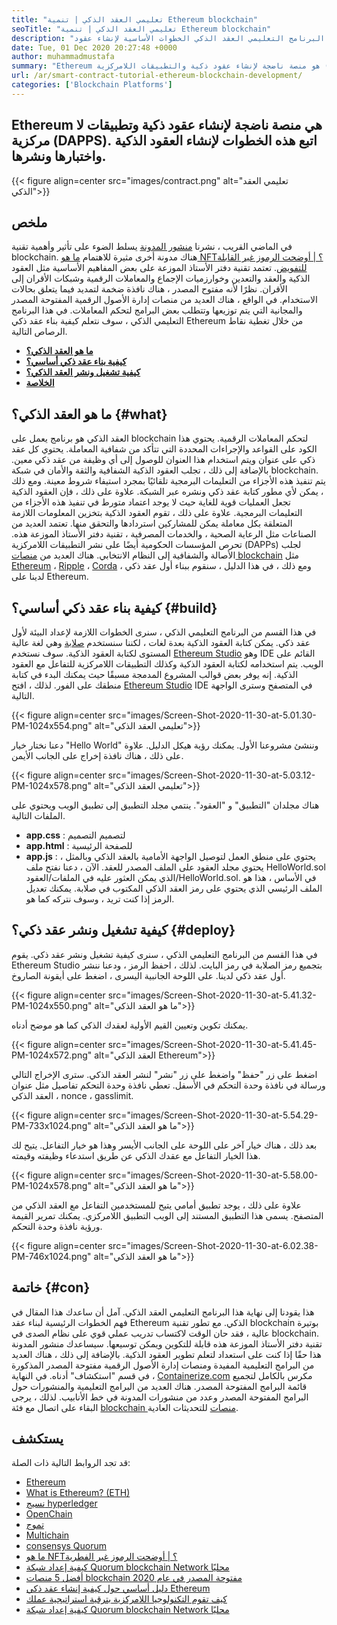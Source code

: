 ```yaml
---
title: "تعليمي العقد الذكي | تنمية Ethereum blockchain" 
seoTitle: "تعليمي العقد الذكي | تنمية Ethereum blockchain" 
description: "يوضح هذا البرنامج التعليمي العقد الذكي الخطوات الأساسية لإنشاء عقود Smart Ethereum. Ethereum هي شبكة blockchain مفتوحة المصدر وآمنة وموزعة." 
date: Tue, 01 Dec 2020 20:27:48 +0000
author: muhammadmustafa
summary: "Ethereum هو منصة ناضجة لإنشاء عقود ذكية والتطبيقات اللامركزية (DAPPS). اتبع هذه الخطوات لإنشاء العقود الذكية واختبارها ونشرها." 
url: /ar/smart-contract-tutorial-ethereum-blockchain-development/
categories: ['Blockchain Platforms']
---
```


## Ethereum هي منصة ناضجة لإنشاء عقود ذكية وتطبيقات لا مركزية (DAPPS). اتبع هذه الخطوات لإنشاء العقود الذكية واختبارها ونشرها.

{{< figure align=center src="images/contract.png" alt="تعليمي العقد الذكي">}}


## ملخص
في الماضي القريب ، نشرنا [منشور المدونة][1] يسلط الضوء على تأثير وأهمية تقنية blockchain. هناك مدونة أخرى مثيرة للاهتمام [ما هو NFT؟ | أوضحت الرموز غير القابلة للتفويض][2]. تعتمد تقنية دفتر الأستاذ الموزعة على بعض المفاهيم الأساسية مثل العقود الذكية والعقد والتعدين وخوارزميات الإجماع والمعاملات الرقمية وشبكات الأقران إلى الأقران. نظرًا لأنه مفتوح المصدر ، هناك نافذة ضخمة لتمديد فيما يتعلق بحالات الاستخدام. في الواقع ، هناك العديد من منصات إدارة الأصول الرقمية المفتوحة المصدر والمجانية التي يتم توزيعها وتتطلب بعض البرامج لتحكم المعاملات.
في هذا البرنامج التعليمي الذكي ، سوف نتعلم كيفية بناء عقد ذكي Ethereum من خلال تغطية نقاط الرصاص التالية.
* [ **ما هو العقد الذكي؟** ][3]
* [ **كيفية بناء عقد ذكي أساسي؟** ][4]
* [ **كيفية تشغيل ونشر العقد الذكي؟** ][5]
* [ **الخلاصة** ][6]

## ما هو العقد الذكي؟ {#what}

العقد الذكي هو برنامج يعمل على blockchain لتحكم المعاملات الرقمية. يحتوي هذا الكود على القواعد والإجراءات المحددة التي تتأكد من شفافية المعاملة. يحتوي كل عقد ذكي على عنوان ويتم استخدام هذا العنوان للوصول إلى أي وظيفة من عقد ذكي معين. بالإضافة إلى ذلك ، تجلب العقود الذكية الشفافية والثقة والأمان في شبكة blockchain. يتم تنفيذ هذه الأجزاء من التعليمات البرمجية تلقائيًا بمجرد استيفاء شروط معينة.
ومع ذلك ، يمكن لأي مطور كتابة عقد ذكي ونشره عبر الشبكة. علاوة على ذلك ، فإن العقود الذكية تجعل العمليات قوية للغاية حيث لا يوجد اعتماد متورط في تنفيذ هذه الأجزاء من التعليمات البرمجية. علاوة على ذلك ، تقوم العقود الذكية بتخزين المعلومات اللازمة المتعلقة بكل معاملة يمكن للمشاركين استردادها والتحقق منها. تعتمد العديد من الصناعات مثل الرعاية الصحية ، والخدمات المصرفية ، تقنية دفتر الأستاذ الموزعة هذه. تحرص المؤسسات الحكومية أيضًا على نشر التطبيقات اللامركزية (DAPPs) لجلب الأصالة والشفافية إلى النظام الانتخابي. هناك العديد من [منصات blockchain][7] مثل [Ethereum][8] ، [Ripple][9] ، [Corda][10] ، ومع ذلك ، في هذا الدليل ، سنقوم ببناء أول عقد ذكي لدينا على Ethereum.

## كيفية بناء عقد ذكي أساسي؟ {#build}

في هذا القسم من البرنامج التعليمي الذكي ، سنرى الخطوات اللازمة لإعداد البيئة لأول عقد ذكي.
يمكن كتابة العقود الذكية بعدة لغات ، لكننا سنستخدم [صلابة][11] وهي لغة عالية المستوى لكتابة العقود الذكية.
سوف نستخدم [Ethereum Studio][12] وهو IDE القائم على الويب. يتم استخدامه لكتابة العقود الذكية وكذلك التطبيقات اللامركزية للتفاعل مع العقود الذكية. إنه يوفر بعض قوالب المشروع المدمجة مسبقًا حيث يمكنك البدء في كتابة منطقك على الفور.
لذلك ، افتح [Ethereum Studio][12] IDE في المتصفح وسترى الواجهة التالية.

{{< figure align=center src="images/Screen-Shot-2020-11-30-at-5.01.30-PM-1024x554.png" alt="تعليمي العقد الذكي">}}

دعنا نختار خيار "Hello World" وننشئ مشروعنا الأول. يمكنك رؤية هيكل الدليل. علاوة على ذلك ، هناك نافذة إخراج على الجانب الأيمن.

{{< figure align=center src="images/Screen-Shot-2020-11-30-at-5.03.12-PM-1024x578.png" alt="تعليمي العقد الذكي">}}

هناك مجلدان "التطبيق" و "العقود".
ينتمي مجلد التطبيق إلى تطبيق الويب ويحتوي على الملفات التالية.
* **app.css** : لتصميم التصميم
* **app.html** : للصفحة الرئيسية
* **app.js** : يحتوي على منطق العمل لتوصيل الواجهة الأمامية بالعقد الذكي
وبالمثل ، يحتوي مجلد العقود على الملف المصدر للعقد.
الآن ، دعنا نفتح ملف HelloWorld.sol الذي يمكن العثور عليه في الملفات/العقود/HelloWorld.sol. في الأساس ، هذا هو الملف الرئيسي الذي يحتوي على رمز العقد الذكي المكتوب في صلابة. يمكنك تعديل الرمز إذا كنت تريد ، وسوف نتركه كما هو.

## كيفية تشغيل ونشر عقد ذكي؟ {#deploy}

في هذا القسم من البرنامج التعليمي الذكي ، سنرى كيفية تشغيل ونشر عقد ذكي. يقوم Ethereum Studio بتجميع رمز الصلابة في رمز البايت. لذلك ، احفظ الرمز ، ودعنا ننشر أول عقد ذكي لدينا.
على اللوحة الجانبية اليسرى ، اضغط على أيقونة الصاروخ.

{{< figure align=center src="images/Screen-Shot-2020-11-30-at-5.41.32-PM-1024x550.png" alt="ما هو العقد الذكي">}}

يمكنك تكوين وتعيين القيم الأولية لعقدك الذكي كما هو موضح أدناه.

{{< figure align=center src="images/Screen-Shot-2020-11-30-at-5.41.45-PM-1024x572.png" alt="العقد الذكي Ethereum">}}

اضغط على زر "حفظ" واضغط على زر "نشر" لنشر العقد الذكي. سترى الإخراج التالي ورسالة في نافذة وحدة التحكم في الأسفل. تعطي نافذة وحدة التحكم تفاصيل مثل عنوان العقد الذكي ، nonce ، gasslimit.

{{< figure align=center src="images/Screen-Shot-2020-11-30-at-5.54.29-PM-733x1024.png" alt="ما هو العقد الذكي">}}

بعد ذلك ، هناك خيار آخر على اللوحة على الجانب الأيسر وهذا هو خيار التفاعل. يتيح لك هذا الخيار التفاعل مع عقدك الذكي عن طريق استدعاء وظيفته وقيمته.

{{< figure align=center src="images/Screen-Shot-2020-11-30-at-5.58.00-PM-1024x578.png" alt="ما هو العقد الذكي">}}

علاوة على ذلك ، يوجد تطبيق أمامي يتيح للمستخدمين التفاعل مع العقد الذكي من المتصفح. يسمى هذا التطبيق المستند إلى الويب التطبيق اللامركزي. يمكنك تمرير القيمة ورؤية نافذة وحدة التحكم.

{{< figure align=center src="images/Screen-Shot-2020-11-30-at-6.02.38-PM-746x1024.png" alt="ما هو العقد الذكي">}}


## خاتمة {#con}

هذا يقودنا إلى نهاية هذا البرنامج التعليمي العقد الذكي. آمل أن ساعدك هذا المقال في فهم الخطوات الرئيسية لبناء عقد Ethereum الذكي. مع تطور تقنية blockchain بوتيرة عالية ، فقد حان الوقت لاكتساب تدريب عملي قوي على نظام الصدى في blockchain. تقنية دفتر الأستاذ الموزعة هذه قابلة للتكوين ويمكن توسيعها. سيساعدك منشور المدونة هذا حقًا إذا كنت على استعداد لتعلم تطوير العقود الذكية. بالإضافة إلى ذلك ، هناك العديد من البرامج التعليمية المفيدة ومنصات إدارة الأصول الرقمية مفتوحة المصدر المذكورة في قسم "استكشاف" أدناه.
في النهاية ، [Containerize.com][13] مكرس بالكامل لتجميع قائمة البرامج المفتوحة المصدر. هناك العديد من البرامج التعليمية والمنشورات حول البرامج المفتوحة المصدر وعدد من منشورات المدونة في خط الأنابيب. لذلك ، يرجى البقاء على اتصال مع فئة [blockchain منصات][7] للتحديثات العادية.

## يستكشف
قد تجد الروابط التالية ذات الصلة:
  * [Ethereum][8]
  * [What is Ethereum? (ETH)][23]
  * [نسيج hyperledger][14]
  * [OpenChain][15]
  * [تموج][16]
  * [Multichain][17]
  * [consensys Quorum][18]
  * [ما هو NFT؟ | أوضحت الرموز غير الفطرية][2]
  * [كيفية إعداد شبكة Quorum blockchain Network محليًا][19]
  * [أفضل 5 منصات blockchain مفتوحة المصدر في عام 2020][20]
  * [دليل أساسي حول كيفية إنشاء عقد ذكي Ethereum][21]
  * [كيف تقوم التكنولوجيا اللامركزية بترقية استراتيجية عملك][22]
  * [كيفية إعداد شبكة Quorum blockchain Network محليًا][19]



[1]: https://blog.containerize.com/2020/11/27/how-blockchain-technology-can-upgrade-your-business-strategy/
[2]: https://blog.containerize.com/blockchain-platforms/what-is-nft-non-fungible-tokens-explained/
[3]: #what
[4]: #build
[5]: #deploy
[6]: #con
[7]: https://products.containerize.com/blockchain-platforms/
[8]: https://products.containerize.com/blockchain-platforms/ethereum
[9]: https://ripple.com/
[10]: https://www.corda.net/
[11]: https://docs.soliditylang.org/en/v0.7.4/
[12]: https://studio.ethereum.org/
[13]: https://www.containerize.com/
[14]: https://products.containerize.com/blockchain-platforms/hyperledger-fabric
[15]: https://products.containerize.com/blockchain-platforms/openchain
[16]: https://products.containerize.com/blockchain-platforms/ripple
[17]: https://products.containerize.com/blockchain-platforms/multichain
[18]: https://products.containerize.com/blockchain-platforms/consensys-quorum
[19]: https://blog.containerize.com/blockchain-platforms/how-to-setup-consensys-quorum-blockchain-network-locally/
[20]: https://blog.containerize.com/blockchain-platforms/top-5-open-source-blockchain-platforms-in-2020/
[21]: https://blog.containerize.com/
[22]: https://blog.containerize.com/2020/11/27/how-decentralized-technology-upgrades-your-business-strategy/
[23]: https://docs.koinize.com/cryptocurrencies/ethereum-eth/
